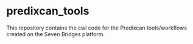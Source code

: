 # predixcan_tools

This repository contains the cwl code for the Predixcan tools/workflows created on the Seven Bridges platform.
